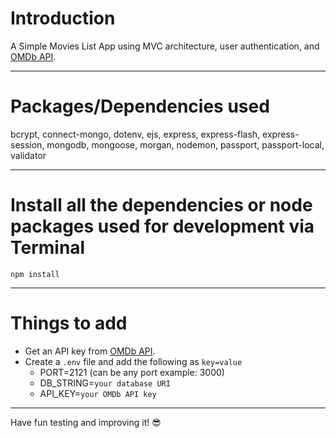 # Introduction

A Simple Movies List App using MVC architecture, user authentication, and [OMDb API](https://www.omdbapi.com/).

---

# Packages/Dependencies used

bcrypt, connect-mongo, dotenv, ejs, express, express-flash, express-session, mongodb, mongoose, morgan, nodemon, passport, passport-local, validator

---

# Install all the dependencies or node packages used for development via Terminal

`npm install`

---

# Things to add

-   Get an API key from [OMDb API](http://www.omdbapi.com/apikey.aspx).
-   Create a `.env` file and add the following as `key=value`
    -   PORT=2121 (can be any port example: 3000)
    -   DB_STRING=`your database URI`
    -   API_KEY=`your OMDb API key`

---

Have fun testing and improving it! 😎
